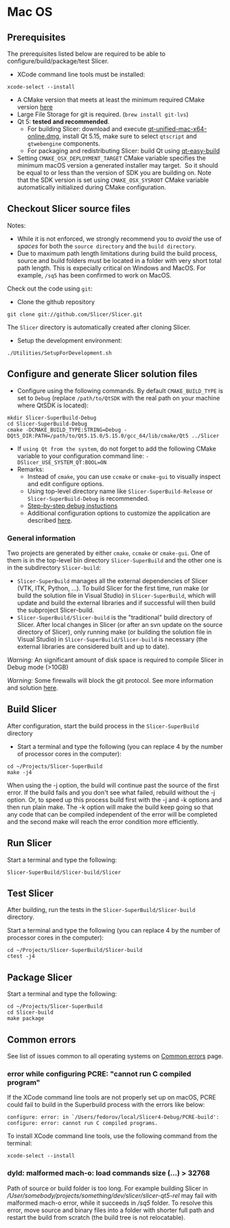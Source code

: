 # Mac OS

## Prerequisites

The prerequisites listed below are required to be able to configure/build/package/test Slicer.

- XCode command line tools must be installed:
```
xcode-select --install
```
- A CMake version that meets at least the minimum required CMake version [here](https://github.com/Slicer/Slicer/blob/master/CMakeLists.txt#L1)
- Large File Storage for git is required. (`brew install git-lvs`)
- Qt 5: **tested and recommended**.
  - For building Slicer: download and execute [qt-unified-mac-x64-online.dmg](https://download.qt.io/official_releases/online_installers/qt-unified-mac-x64-online.dmg), install Qt 5.15, make sure to select `qtscript` and `qtwebengine` components.
  - For packaging and redistributing Slicer: build Qt using [qt-easy-build](https://github.com/jcfr/qt-easy-build#readme)
- Setting `CMAKE_OSX_DEPLOYMENT_TARGET` CMake variable specifies the minimum macOS version a generated installer may target.  So it should be equal to or less than the version of SDK you are building on. Note that the SDK version is set using `CMAKE_OSX_SYSROOT` CMake variable automatically initialized during CMake configuration.

## Checkout Slicer source files

Notes:
- While it is not enforced, we strongly recommend you to *avoid* the use of *spaces* for both the `source directory` and the `build directory`.
- Due to maximum path length limitations during build the build process, source and build folders must be located in a folder with very short total path length. This is expecially critical on Windows and MacOS. For example, `/sq5` has been confirmed to work on MacOS.

Check out the code using `git`:
- Clone the github repository</p>
```cd MyProjects
git clone git://github.com/Slicer/Slicer.git
```
The `Slicer` directory is automatically created after cloning Slicer.
- Setup the development environment:
```cd Slicer
./Utilities/SetupForDevelopment.sh
```

## Configure and generate Slicer solution files

- Configure using the following commands. By default `CMAKE_BUILD_TYPE` is set to `Debug` (replace `/path/to/QtSDK` with the real path on your machine where QtSDK is located):
```
mkdir Slicer-SuperBuild-Debug
cd Slicer-SuperBuild-Debug
cmake -DCMAKE_BUILD_TYPE:STRING=Debug -DQt5_DIR:PATH=/path/to/Qt5.15.0/5.15.0/gcc_64/lib/cmake/Qt5 ../Slicer
```
- If `using Qt from the system`, do not forget to add the following CMake variable to your configuration command line: `-DSlicer_USE_SYSTEM_QT:BOOL=ON`
- Remarks:
  - Instead of `cmake`, you can use `ccmake` or `cmake-gui` to visually inspect and edit configure options.
  - Using top-level directory name like `Slicer-SuperBuild-Release` or `Slicer-SuperBuild-Debug` is recommended.
  - [Step-by-step debug instuctions](https://www.slicer.org/wiki/Documentation/Nightly/Developers/Tutorials/Debug_Instructions)
  - Additional configuration options to customize the application are described [here](overview.md#Customized_builds).

### General information

Two projects are generated by either `cmake`, `ccmake` or `cmake-gui`. One of them is in the top-level bin directory `Slicer-SuperBuild` and the other one is in the subdirectory `Slicer-build`:
- `Slicer-SuperBuild` manages all the external dependencies of Slicer (VTK, ITK, Python, ...). To build Slicer for the first time, run make (or build the solution file in Visual Studio) in `Slicer-SuperBuild`, which will update and build the external libraries and if successful will then build the subproject Slicer-build.
- `Slicer-SuperBuild/Slicer-build` is the "traditional" build directory of Slicer.  After local changes in Slicer (or after an svn update on the source directory of Slicer), only running make (or building the solution file in Visual Studio) in `Slicer-SuperBuild/Slicer-build` is necessary (the external libraries are considered built and up to date).

*Warning:* An significant amount of disk space is required to compile Slicer in Debug mode (>10GB)

*Warning:* Some firewalls will block the git protocol. See more information and solution [here](../overview.html#firewall-is-blocking-git-protocol).

## Build Slicer

After configuration, start the build process in the `Slicer-SuperBuild` directory

- Start a terminal and type the following (you can replace 4 by the number of processor cores in the computer):
```
cd ~/Projects/Slicer-SuperBuild
make -j4
```

When using the -j option, the build will continue past the source of the first error. If the build fails and you don't see what failed, rebuild without the -j option. Or, to speed up this process build first with the -j and -k options and then run plain make. The -k option will make the build keep going so that any code that can be compiled independent of the error will be completed and the second make will reach the error condition more efficiently.

## Run Slicer

Start a terminal and type the following:
```
Slicer-SuperBuild/Slicer-build/Slicer
```

## Test Slicer

After building, run the tests in the  `Slicer-SuperBuild/Slicer-build` directory.

Start a terminal and type the following (you can replace 4 by the number of processor cores in the computer):
```
cd ~/Projects/Slicer-SuperBuild/Slicer-build
ctest -j4
```

## Package Slicer

Start a terminal and type the following:
```
cd ~/Projects/Slicer-SuperBuild
cd Slicer-build
make package
```

## Common errors

See list of issues common to all operating systems on [Common errors](common_errors) page.

### error while configuring PCRE: "cannot run C compiled program"

If the XCode command line tools are not properly set up on macOS, PCRE could fail to build in the Superbuild process with the errors like below:
```
configure: error: in `/Users/fedorov/local/Slicer4-Debug/PCRE-build':
configure: error: cannot run C compiled programs.
```

To install XCode command line tools, use the following command from the terminal:
```
xcode-select --install
```

### dyld: malformed mach-o: load commands size (...) > 32768

Path of source or build folder is too long. For example building Slicer in */User/somebody/projects/something/dev/slicer/slicer-qt5-rel* may fail with malformed mach-o error, while it succeeds in */sq5* folder. To resolve this error, move source and binary files into a folder with shorter full path and restart the build from scratch (the build tree is not relocatable).
